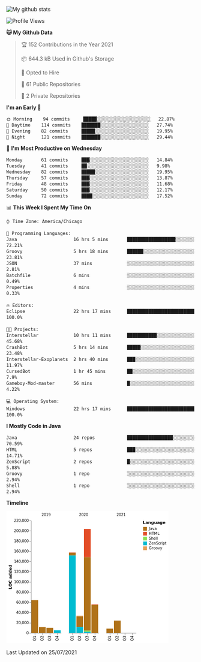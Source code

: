 ![My github stats](https://github-readme-stats.vercel.app/api?username=romvoid95&theme=gruvbox&include_all_commits=true&show_icons=true")

<!--START_SECTION:waka-->
![Profile Views](http://img.shields.io/badge/Profile%20Views-0-blue)

**🐱 My Github Data** 

> 🏆 152 Contributions in the Year 2021
 > 
> 📦 644.3 kB Used in Github's Storage 
 > 
> 💼 Opted to Hire
 > 
> 📜 61 Public Repositories 
 > 
> 🔑 2 Private Repositories  
 > 
**I'm an Early 🐤** 

```text
🌞 Morning    94 commits     █████░░░░░░░░░░░░░░░░░░░░   22.87% 
🌆 Daytime    114 commits    ███████░░░░░░░░░░░░░░░░░░   27.74% 
🌃 Evening    82 commits     █████░░░░░░░░░░░░░░░░░░░░   19.95% 
🌙 Night      121 commits    ███████░░░░░░░░░░░░░░░░░░   29.44%

```
📅 **I'm Most Productive on Wednesday** 

```text
Monday       61 commits     ███░░░░░░░░░░░░░░░░░░░░░░   14.84% 
Tuesday      41 commits     ██░░░░░░░░░░░░░░░░░░░░░░░   9.98% 
Wednesday    82 commits     █████░░░░░░░░░░░░░░░░░░░░   19.95% 
Thursday     57 commits     ███░░░░░░░░░░░░░░░░░░░░░░   13.87% 
Friday       48 commits     ███░░░░░░░░░░░░░░░░░░░░░░   11.68% 
Saturday     50 commits     ███░░░░░░░░░░░░░░░░░░░░░░   12.17% 
Sunday       72 commits     ████░░░░░░░░░░░░░░░░░░░░░   17.52%

```


📊 **This Week I Spent My Time On** 

```text
⌚︎ Time Zone: America/Chicago

💬 Programming Languages: 
Java                     16 hrs 5 mins       ██████████████████░░░░░░░   72.21% 
Groovy                   5 hrs 18 mins       ██████░░░░░░░░░░░░░░░░░░░   23.81% 
JSON                     37 mins             ░░░░░░░░░░░░░░░░░░░░░░░░░   2.81% 
Batchfile                6 mins              ░░░░░░░░░░░░░░░░░░░░░░░░░   0.49% 
Properties               4 mins              ░░░░░░░░░░░░░░░░░░░░░░░░░   0.33%

🔥 Editors: 
Eclipse                  22 hrs 17 mins      █████████████████████████   100.0%

🐱‍💻 Projects: 
Interstellar             10 hrs 11 mins      ███████████░░░░░░░░░░░░░░   45.68% 
CrashBot                 5 hrs 14 mins       █████░░░░░░░░░░░░░░░░░░░░   23.48% 
Interstellar-Exoplanets  2 hrs 40 mins       ███░░░░░░░░░░░░░░░░░░░░░░   11.97% 
CursedBot                1 hr 45 mins        ██░░░░░░░░░░░░░░░░░░░░░░░   7.9% 
Gameboy-Mod-master       56 mins             █░░░░░░░░░░░░░░░░░░░░░░░░   4.22%

💻 Operating System: 
Windows                  22 hrs 17 mins      █████████████████████████   100.0%

```

**I Mostly Code in Java** 

```text
Java                     24 repos            █████████████████░░░░░░░░   70.59% 
HTML                     5 repos             ███░░░░░░░░░░░░░░░░░░░░░░   14.71% 
ZenScript                2 repos             █░░░░░░░░░░░░░░░░░░░░░░░░   5.88% 
Groovy                   1 repo              ░░░░░░░░░░░░░░░░░░░░░░░░░   2.94% 
Shell                    1 repo              ░░░░░░░░░░░░░░░░░░░░░░░░░   2.94%

```


**Timeline**

![Chart not found](https://raw.githubusercontent.com/ROMVoid95/ROMVoid95/master/charts/bar_graph.png) 


 Last Updated on 25/07/2021
<!--END_SECTION:waka-->
